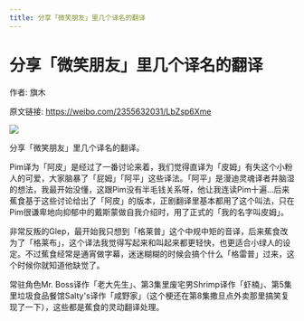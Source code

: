 ```yaml
---
title: 分享「微笑朋友」里几个译名的翻译
---
```


# 分享「微笑朋友」里几个译名的翻译

作者: 旗木

原文链接: https://weibo.com/2355632031/LbZsp6Xme

![](/image/分享「微笑朋友」里几个译名的翻译.webp)

分享「微笑朋友」里几个译名的翻译。

Pim译为「阿皮」是经过了一番讨论来着，我们觉得直译为「皮姆」有失这个小粉人的可爱，大家脑暴了「屁姆」「阿平」这些译法。「阿平」是漫迪灵魂译者井脑湿的想法，我最开始没懂，这跟Pim没有半毛钱关系呀，他让我连读Pim十遍…后来蕉食基于这些讨论给出了「阿皮」的版本，正剧翻译里基本都用了这个叫法，只在Pim很谦卑地向抑郁中的戴斯蒙做自我介绍时，用了正式的「我的名字叫皮姆」。

非常反叛的Glep，最开始我只想到「格莱普」这个中规中矩的音译，后来蕉食改为了「格莱布」，这个译法我觉得写起来和叫起来都更轻快，也更适合小绿人的设定。不过蕉食经常是通宵做字幕，迷迷糊糊的时候会搞个什么「格雷普」过来，这个时候你就知道他缺觉了。

常驻角色Mr. Boss译作「老大先生」、第3集里废宅男Shrimp译作「虾楠」、第5集里垃圾食品餐馆Salty's译作「咸野家」（这个梗还在第8集撒旦点外卖那里搞笑复现了一下），这些都是蕉食的灵动翻译处理。